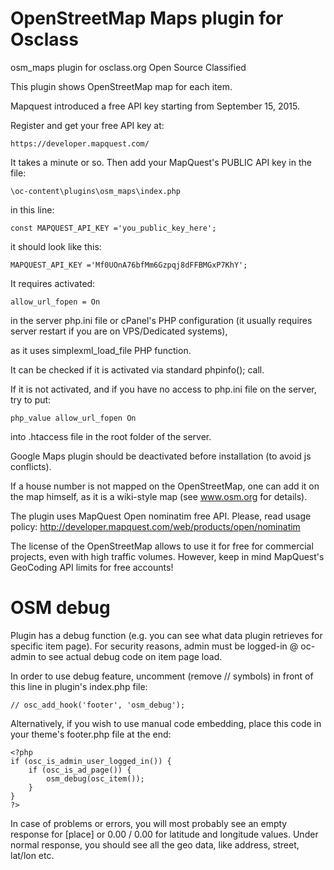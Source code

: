 OpenStreetMap Maps plugin for Osclass
=====================================

osm_maps plugin for osclass.org Open Source Classified

This plugin shows OpenStreetMap map for each item.

Mapquest introduced a free API key starting from September 15, 2015.

Register and get your free API key at:

    https://developer.mapquest.com/

It takes a minute or so. Then add your MapQuest's PUBLIC API key in the file:

    \oc-content\plugins\osm_maps\index.php

in this line:

    const MAPQUEST_API_KEY ='you_public_key_here';

it should look like this:

    MAPQUEST_API_KEY ='Mf0UOnA76bfMm6Gzpqj8dFFBMGxP7KhY';

It requires activated:

    allow_url_fopen = On

in the server php.ini file or cPanel's PHP configuration (it usually requires server restart if you are on VPS/Dedicated systems),

as it uses simplexml_load_file PHP function.

It can be checked if it is activated via standard phpinfo(); call.

If it is not activated, and if you have no access to php.ini file on the server, try to put: 

    php_value allow_url_fopen On 

into .htaccess file in the root folder of the server.

Google Maps plugin should be deactivated before installation (to avoid js conflicts).

If a house number is not mapped on the OpenStreetMap, one can add it on the map himself, as it is a wiki-style map (see www.osm.org for details).

The plugin uses MapQuest Open nominatim free API. Please, read usage policy: http://developer.mapquest.com/web/products/open/nominatim

The license of the OpenStreetMap allows to use it for free for commercial projects, even with high traffic volumes. However, keep in mind MapQuest's GeoCoding API limits for free accounts!

OSM debug
=========

Plugin has a debug function (e.g. you can see what data plugin retrieves for specific item page).
For security reasons, admin must be logged-in @ oc-admin to see actual debug code on item page load.

In order to use debug feature, uncomment (remove // symbols) in front of this line in plugin's index.php file:

```
// osc_add_hook('footer', 'osm_debug');
```

Alternatively, if you wish to use manual code embedding, place this code in your theme's footer.php file at the end:

```
<?php
if (osc_is_admin_user_logged_in()) {
    if (osc_is_ad_page()) {
        osm_debug(osc_item());
    }
}
?>
```

In case of problems or errors, you will most probably see an empty response for [place] or 0.00 / 0.00 for latitude and longitude values.
Under normal response, you should see all the geo data, like address, street, lat/lon etc.

